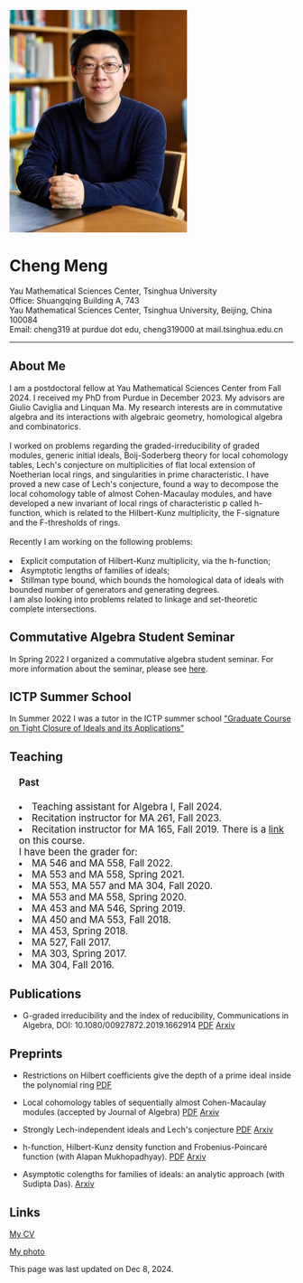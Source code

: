 <html><head>
<meta http-equiv="content-type" content="text/html; charset=UTF-8">
<title>Cheng Meng's Homepage</title>
</head>

<body>

<img src="MSRI FEB 20241522-2.jpg"><br>

<h1> Cheng Meng </h1>

Yau Mathematical Sciences Center, Tsinghua University <br>
Office: Shuangqing Building A, 743 <br>
Yau Mathematical Sciences Center, Tsinghua University, Beijing, China 100084 <br>
Email: cheng319 at purdue dot edu, cheng319000 at mail.tsinghua.edu.cn




<hr>

<p>
</p><h2> About Me </h2>
I am a postdoctoral fellow at Yau Mathematical Sciences Center from Fall 2024. I received my PhD from Purdue in December 2023. My advisors are Giulio Caviglia and Linquan Ma. My research interests are in commutative algebra and its interactions with algebraic geometry, homological algebra and combinatorics.<br><br>
I worked on problems regarding the graded-irreducibility of graded modules, generic initial ideals, Boij-Soderberg theory for local cohomology tables, Lech's conjecture on multiplicities of flat local extension of Noetherian local rings, and singularities in prime characteristic. I have proved a new case of Lech's conjecture, found a way to decompose the local cohomology table of almost Cohen-Macaulay modules, and have developed a new invariant of local rings of characteristic p called h-function, which is related to the Hilbert-Kunz multiplicity, the F-signature and the F-thresholds of rings. <br><br>
Recently I am working on the following problems:<br><br>
<li>Explicit computation of Hilbert-Kunz multiplicity, via the h-function;</li>
<li>Asymptotic lengths of families of ideals;</li>
<li>Stillman type bound, which bounds the homological data of ideals with bounded number of generators and generating degrees.</li>
I am also looking into problems related to linkage and set-theoretic complete intersections.
<p></p>

<p>
</p><h2> Commutative Algebra Student Seminar </h2>
In Spring 2022 I organized a commutative algebra student seminar. For more information about the seminar, please see <a href="https://cmengca23.github.io/CASS Spring 2022.html">here</a>.
<p>

</p><h2> ICTP Summer School </h2>
In Summer 2022 I was a tutor in the ICTP summer school <a href="https://indico.ictp.it/event/9791/">"Graduate Course on Tight Closure of Ideals and its Applications"</a><p>
</p><h2> Teaching </h2>	
<div style="font-size: 1.2em; margin-bottom: 0px; margin-left: 1em; margin-right: auto; margin-top: 0px; word-wrap: break-word; width: %; ">

<h4>Past</h4>
<li>Teaching assistant for Algebra I, Fall 2024. </li>
<li>Recitation instructor for MA 261, Fall 2023. </li>
<li>Recitation instructor for MA 165, Fall 2019. There is a <a href="https://cmengca23.github.io/index-MA165-Fall 2019.html">link</a> on this course.</li>
I have been the grader for:
<li>MA 546 and MA 558, Fall 2022. </li>
<li>MA 553 and MA 558, Spring 2021. </li>
<li>MA 553, MA 557 and MA 304, Fall 2020. </li>
<li>MA 553 and MA 558, Spring 2020. </li>
<li>MA 453 and MA 546, Spring 2019. </li>
<li>MA 450 and MA 553, Fall 2018. </li>
<li>MA 453, Spring 2018.</li>
<li>MA 527, Fall 2017. </li>
<li>MA 303, Spring 2017.</li>
<li>MA 304, Fall 2016.</li>
</div>
<p></p>

<p>
</p><h2>Publications</h2>
<ul><li>G-graded irreducibility and the index of reducibility, Communications in Algebra, DOI: 10.1080/00927872.2019.1662914 <a href="https://cmengca23.github.io/papers-PDF version/20181216 Graded Irreducible paper10.pdf">PDF</a>
<a href="https://arxiv.org/abs/1812.06541">Arxiv</a></li></ul>
<p></p>

<p>
</p><h2>Preprints</h2>
<ul><li>Restrictions on Hilbert coefficients give the depth of a prime ideal inside the polynomial ring <a href="https://cmengca23.github.io/papers-PDF version/20231120 InP.pdf">PDF</a></li></ul>

<ul><li>Local cohomology tables of sequentially almost Cohen-Macaulay modules (accepted by Journal of Algebra) <a href="https://www.math.purdue.edu/~cheng319/papers/2111.07536v2.pdf">PDF</a>
<a href="https://arxiv.org/abs/2111.07536">Arxiv</a></li></ul>
<p></p>

<ul><li>Strongly Lech-independent ideals and Lech's conjecture <a href="https://cmengca23.github.io/papers-PDF version/2112.09849.pdf">PDF</a>
<a href="https://arxiv.org/abs/2112.09849">Arxiv</a></li></ul>
<p></p>

<ul><li>h-function, Hilbert-Kunz density function and Frobenius-Poincaré function (with Alapan Mukhopadhyay). <a href="https://cmengca23.github.io/papers-PDF version/h-function.pdf">PDF</a> <a href="https://arxiv.org/abs/2310.10270">Arxiv</a></li></ul>
<p></p>

<ul><li>Asymptotic colengths for families of ideals: an analytic approach (with Sudipta Das). <a href="https://arxiv.org/abs/2410.11991">Arxiv</a></li></ul>
<p></p>

<p></p><h2>Links</h2>
<a href="https://cmengca23.github.io/CV_Cheng Meng 20241208.pdf">My CV</a><br>

<a href="https://cmengca23.github.io/cheng meng's photo.jpg">My photo</a>
<p></p>

This page was last updated on Dec 8, 2024.




</li></ul></body></html>

